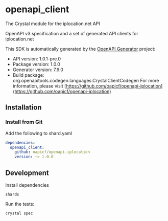 # openapi_client

The Crystal module for the iplocation.net API

OpenAPI v3 specification and a set of generated API clients for iplocation.net

This SDK is automatically generated by the [OpenAPI Generator](https://openapi-generator.tech) project:

- API version: 1.0.1-pre.0
- Package version: 1.0.0
- Generator version: 7.9.0
- Build package: org.openapitools.codegen.languages.CrystalClientCodegen
For more information, please visit [https://github.com/oapicf/openapi-iplocation](https://github.com/oapicf/openapi-iplocation)

## Installation

### Install from Git

Add the following to shard.yaml

```yaml
dependencies:
  openapi_client:
    github: oapicf/openapi-iplocation
    version: ~> 1.0.0
```

## Development

Install dependencies

```shell
shards
```

Run the tests:

```shell
crystal spec
```

